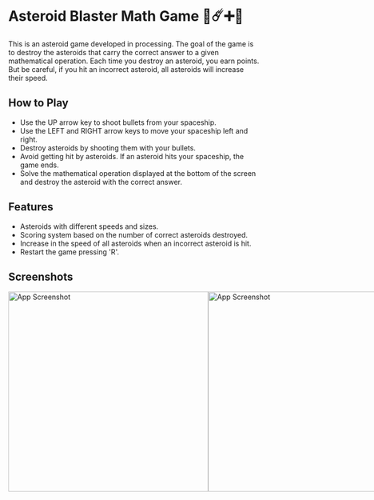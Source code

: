 # Asteroid Blaster Math Game 🚀☄️➕🔢

This is an asteroid game developed in processing. The goal of the game is to destroy the asteroids that carry the correct answer to a given mathematical operation. Each time you destroy an asteroid, you earn points. But be careful, if you hit an incorrect asteroid, all asteroids will increase their speed.

## How to Play

- Use the UP arrow key to shoot bullets from your spaceship.
- Use the LEFT and RIGHT arrow keys to move your spaceship left and right.
- Destroy asteroids by shooting them with your bullets.
- Avoid getting hit by asteroids. If an asteroid hits your spaceship, the game ends.
- Solve the mathematical operation displayed at the bottom of the screen and destroy the asteroid with the correct answer.

## Features

- Asteroids with different speeds and sizes.
- Scoring system based on the number of correct asteroids destroyed.
- Increase in the speed of all asteroids when an incorrect asteroid is hit.
- Restart the game pressing 'R'.

## Screenshots
<div style="display:flex;">
    <img src="https://i.postimg.cc/sxW9n7qw/Captura-de-pantalla-2024-03-05-113836.png" alt="App Screenshot" width="400"/>
    <img src="https://i.postimg.cc/J4cjGrLD/Captura-de-pantalla-2024-03-05-113923.png" alt="App Screenshot" width="400"/>
    <img src="https://i.postimg.cc/HnFvnpDP/Felicidades-sobreviviste-todas-las-rondas.jpg" alt="App Screenshot" width="400"/>
</div>



